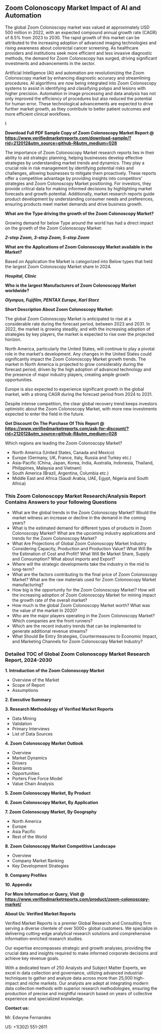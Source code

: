 <h2>Zoom Colonoscopy Market Impact of AI and Automation</h2><p>The global Zoom Colonoscopy market was valued at approximately USD 500 million in 2022, with an expected compound annual growth rate (CAGR) of 8.5% from 2023 to 2030. The rapid growth of this market can be attributed to the increasing adoption of advanced imaging technologies and rising awareness about colorectal cancer screening. As healthcare providers and institutions seek more efficient and less invasive diagnostic methods, the demand for Zoom Colonoscopy has surged, driving significant investments and advancements in the sector.</p><p>Artificial Intelligence (AI) and automation are revolutionizing the Zoom Colonoscopy market by enhancing diagnostic accuracy and streamlining procedures. AI algorithms are now being integrated into Zoom Colonoscopy systems to assist in identifying and classifying polyps and lesions with higher precision. Automation in image processing and data analysis has not only improved the efficiency of procedures but also reduced the potential for human error. These technological advancements are expected to drive further market growth, as they contribute to better patient outcomes and more efficient clinical workflows.</p>t</p><p id="" class=""><strong>Download Full PDF Sample Copy of Zoom Colonoscopy Market Report @ <a href="https://www.verifiedmarketreports.com/download-sample/?rid=212012&utm_source=github-R&utm_medium=028" target="_blank">https://www.verifiedmarketreports.com/download-sample/?rid=212012&utm_source=github-R&utm_medium=028</a></strong></p><p>The importance of&nbsp;Zoom Colonoscopy Market research reports lies in their ability to aid strategic planning, helping businesses develop effective strategies by understanding market trends and dynamics. They play a crucial role in risk management by identifying potential risks and challenges, allowing businesses to mitigate them proactively. These reports offer a competitive advantage by providing insights into competitors' strategies and Zoom Colonoscopy Market positioning. For investors, they provide critical data for making informed decisions by highlighting market forecasts and growth potential. Additionally, market research reports guide product development by understanding consumer needs and preferences, ensuring products meet market demands and drive business growth.</p><p><strong>What are the&nbsp;Type driving the growth of the Zoom Colonoscopy Market?</strong></p><p id="" class="">Growing demand for below Type around the world has had a direct impact on the growth of the Zoom Colonoscopy Market:</p><em><strong>2-step Zoom, 3-step Zoom, 5-step Zoom</strong></em></p><strong>What are the&nbsp;Applications&nbsp;of Zoom Colonoscopy Market available in the Market?</strong></p><p id="" class="">Based on Application the Market is categorized into Below types that held the largest Zoom Colonoscopy Market share In 2024.</p><em><strong>Hospital, Clinic</strong></em></p><strong>Who is the largest Manufacturers of Zoom Colonoscopy Market worldwide?</strong></p><p><em><strong>Olympus, Fujifilm, PENTAX Europe, Karl Storz</strong></em></p><p id="" class=""><strong>Short Description About Zoom Colonoscopy Market:</strong></p><p>The global Zoom Colonoscopy Market is anticipated to rise at a considerable rate during the forecast period, between 2023 and 2031. In 2022, the market is growing steadily, and with the increasing adoption of strategies by key players, the market is expected to rise over the projected horizon.</p><p>North America, particularly the United States, will continue to play a pivotal role in the market's development. Any changes in the United States could significantly impact the Zoom Colonoscopy Market growth trends. The market in North America is projected to grow considerably during the forecast period, driven by the high adoption of advanced technology and the presence of major industry players, creating ample growth opportunities.</p><p>Europe is also expected to experience significant growth in the global market, with a strong CAGR during the forecast period from 2024 to 2031.</p><p>Despite intense competition, the clear global recovery trend keeps investors optimistic about the Zoom Colonoscopy Market, with more new investments expected to enter the field in the future.</p><p id="" class=""><strong>Get Discount On The Purchase Of This Report @ <a href="https://www.verifiedmarketreports.com/ask-for-discount/?rid=212012&utm_source=github-R&utm_medium=028" target="_blank">https://www.verifiedmarketreports.com/ask-for-discount/?rid=212012&utm_source=github-R&utm_medium=028</a></strong></p>Which regions are leading the Zoom Colonoscopy Market?</p><ul><li>North America (United States, Canada and Mexico)</li><li>Europe (Germany, UK, France, Italy, Russia and Turkey etc.)</li><li>Asia-Pacific (China, Japan, Korea, India, Australia, Indonesia, Thailand, Philippines, Malaysia and Vietnam)</li><li>South America (Brazil, Argentina, Columbia etc.)</li><li>Middle East and Africa (Saudi Arabia, UAE, Egypt, Nigeria and South Africa)</li></ul><h3 id="" class="">This Zoom Colonoscopy Market Research/Analysis Report Contains Answers to your following Questions</h3><ul><li>What are the global trends in the Zoom Colonoscopy Market? Would the market witness an increase or decline in the demand in the coming years?</li><li>What is the estimated demand for different types of products in Zoom Colonoscopy Market? What are the upcoming industry applications and trends for the Zoom Colonoscopy Market?</li><li>What Are Projections of Global Zoom Colonoscopy Market Industry Considering Capacity, Production and Production Value? What Will Be the Estimation of Cost and Profit? What Will Be Market Share, Supply and Consumption? What about imports and Export?</li><li>Where will the strategic developments take the industry in the mid to long-term?</li><li>What are the factors contributing to the final price of Zoom Colonoscopy Market? What are the raw materials used for Zoom Colonoscopy Market manufacturing?</li><li>How big is the opportunity for the Zoom Colonoscopy Market? How will the increasing adoption of Zoom Colonoscopy Market for mining impact the growth rate of the overall market?</li><li>How much is the global Zoom Colonoscopy Market worth? What was the value of the market In 2020?</li><li>Who are the major players operating in the Zoom Colonoscopy Market? Which companies are the front runners?</li><li>Which are the recent industry trends that can be implemented to generate additional revenue streams?</li><li>What Should Be Entry Strategies, Countermeasures to Economic Impact, and Marketing Channels for Zoom Colonoscopy Market Industry?</li></ul><h3 id="" class="">Detailed TOC of Global Zoom Colonoscopy Market Research Report, 2024-2030</h3><p id="" class=""><strong>1. Introduction of the Zoom Colonoscopy Market</strong></p><ul><li>Overview of the Market</li><li>Scope of Report</li><li>Assumptions</li></ul><p id="" class=""><strong>2. Executive Summary</strong></p><p id="" class=""><strong>3. Research Methodology of Verified Market Reports</strong></p><ul><li>Data Mining</li><li>Validation</li><li>Primary Interviews</li><li>List of Data Sources</li></ul><p id="" class=""><strong>4. Zoom Colonoscopy Market Outlook</strong></p><ul><li>Overview</li><li>Market Dynamics</li><li>Drivers</li><li>Restraints</li><li>Opportunities</li><li>Porters Five Force Model</li><li>Value Chain Analysis</li></ul><p id="" class=""><strong>5. Zoom Colonoscopy Market, By Product</strong></p><p id="" class=""><strong>6. Zoom Colonoscopy Market, By Application</strong></p><p id="" class=""><strong>7. Zoom Colonoscopy Market, By Geography</strong></p><ul><li>North America</li><li>Europe</li><li>Asia Pacific</li><li>Rest of the World</li></ul><p id="" class=""><strong>8. Zoom Colonoscopy Market Competitive Landscape</strong></p><ul><li>Overview</li><li>Company Market Ranking</li><li>Key Development Strategies</li></ul><p id="" class=""><strong>9. Company Profiles</strong></p><p id="" class=""><strong>10. Appendix</strong></p><p id="" class=""><strong>For More Information or Query, Visit @ <a href="https://www.verifiedmarketreports.com/product/zoom-colonoscopy-market/" target="_blank">https://www.verifiedmarketreports.com/product/zoom-colonoscopy-market/</a></strong></p><p id="" class=""><strong>About Us: Verified Market Reports</strong></p><p id="" class="">Verified Market Reports is a premier Global Research and Consulting firm serving a diverse clientele of over 5000+ global customers. We specialize in delivering cutting-edge analytical research solutions and comprehensive information-enriched research studies.</p><p id="" class="">Our expertise encompasses strategic and growth analyses, providing the crucial data and insights required to make informed corporate decisions and achieve key revenue goals.</p><p id="" class="">With a dedicated team of 250 Analysts and Subject Matter Experts, we excel in data collection and governance, utilizing advanced industrial techniques to gather and analyze data across more than 25,000 high-impact and niche markets. Our analysts are adept at integrating modern data collection methods with superior research methodologies, ensuring the production of precise and insightful research based on years of collective experience and specialized knowledge.</p><p id="" class=""><strong>Contact us:</strong></p><p id="" class="">Mr. Edwyne Fernandes</p><p id="" class="">US: +1(302) 551-2611</p>
